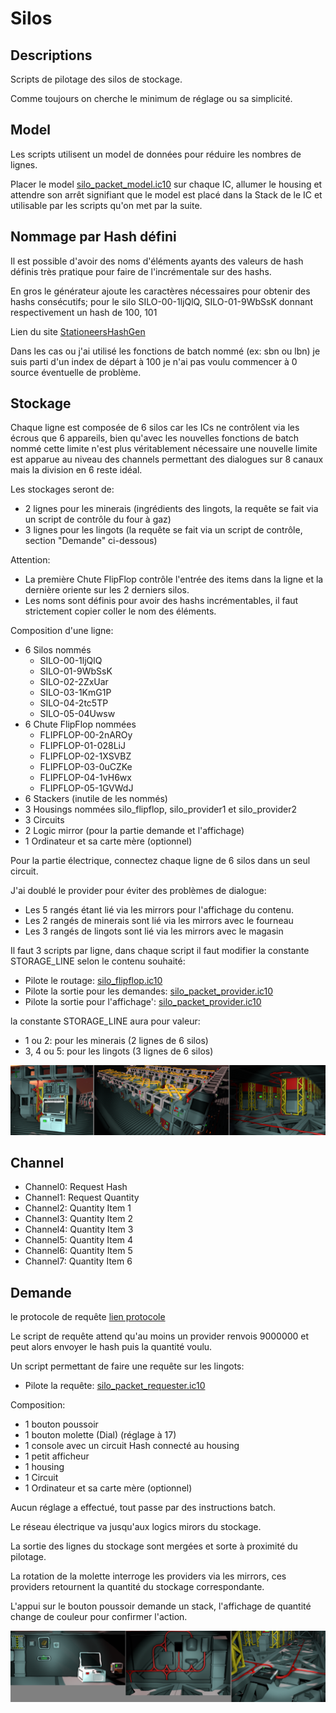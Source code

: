# Silos

## Descriptions

Scripts de pilotage des silos de stockage.

Comme toujours on cherche le minimum de réglage ou sa simplicité.

## Model

Les scripts utilisent un model de données pour réduire les nombres de lignes.

Placer le model [silo_packet_model.ic10](/Silo/silo_packet_model.ic10) sur chaque IC, allumer le housing et attendre son arrêt signifiant que le model est placé dans la Stack de le IC et utilisable par les scripts qu'on met par la suite.

## Nommage par Hash défini

Il est possible d'avoir des noms d'éléments ayants des valeurs de hash définis très pratique pour faire de l'incrémentale sur des hashs.

En gros le générateur ajoute les caractères nécessaires pour obtenir des hashs consécutifs; pour le silo SILO-00-1ljQlQ, SILO-01-9WbSsK donnant respectivement un hash de 100, 101

Lien du site [StationeersHashGen](https://computererika.github.io/StationeersHashGen/)

Dans les cas ou j'ai utilisé les fonctions de batch nommé (ex: sbn ou lbn) je suis parti d'un index de départ à 100 je n'ai pas voulu commencer à 0 source éventuelle de problème.

## Stockage

Chaque ligne est composée de 6 silos car les ICs ne contrôlent via les écrous que 6 appareils, bien qu'avec les nouvelles fonctions de batch nommé cette limite n'est plus véritablement nécessaire une nouvelle limite est apparue au niveau des channels permettant des dialogues sur 8 canaux mais la division en 6 reste idéal.

Les stockages seront de:
* 2 lignes pour les minerais (ingrédients des lingots, la requête se fait via un script de contrôle du four à gaz)
* 3 lignes pour les lingots (la requête se fait via un script de contrôle, section "Demande" ci-dessous)

Attention:
* La première Chute FlipFlop contrôle l'entrée des items dans la ligne et la dernière oriente sur les 2 derniers silos.
* Les noms sont définis pour avoir des hashs incrémentables, il faut strictement copier coller le nom des éléments.

Composition d'une ligne:
* 6 Silos nommés
  * SILO-00-1ljQlQ
  * SILO-01-9WbSsK
  * SILO-02-2ZxUar
  * SILO-03-1KmG1P
  * SILO-04-2tc5TP
  * SILO-05-04Uwsw
* 6 Chute FlipFlop nommées
  * FLIPFLOP-00-2nAROy
  * FLIPFLOP-01-028LiJ
  * FLIPFLOP-02-1XSVBZ
  * FLIPFLOP-03-0uCZKe
  * FLIPFLOP-04-1vH6wx
  * FLIPFLOP-05-1GVWdJ
* 6 Stackers (inutile de les nommés)
* 3 Housings nommées silo_flipflop, silo_provider1 et silo_provider2
* 3 Circuits
* 2 Logic mirror (pour la partie demande et l'affichage)
* 1 Ordinateur et sa carte mère (optionnel)

Pour la partie électrique, connectez chaque ligne de 6 silos dans un seul circuit.

J'ai doublé le provider pour éviter des problèmes de dialogue:
* Les 5 rangés étant lié via les mirrors pour l'affichage du contenu.
* Les 2 rangés de minerais sont lié via les mirrors avec le fourneau
* Les 3 rangés de lingots sont lié via les mirrors avec le magasin

Il faut 3 scripts par ligne, dans chaque script il faut modifier la constante STORAGE_LINE selon le contenu souhaité:
* Pilote le routage: [silo_flipflop.ic10](/Silo/silo_flipflop.ic10)
* Pilote la sortie pour les demandes: [silo_packet_provider.ic10](/Silo/silo_packet_provider.ic10)
* Pilote la sortie pour l'affichage': [silo_packet_provider.ic10](/Silo/silo_packet_provider.ic10)

la constante STORAGE_LINE aura pour valeur:
* 1 ou 2: pour les minerais (2 lignes de 6 silos)
* 3, 4 ou 5: pour les lingots (3 lignes de 6 silos)

![Vue global des lingots](/Silo/Silos.png)

## Channel

* Channel0: Request Hash
* Channel1: Request Quantity
* Channel2: Quantity Item 1
* Channel3: Quantity Item 2
* Channel4: Quantity Item 3
* Channel5: Quantity Item 4
* Channel6: Quantity Item 5
* Channel7: Quantity Item 6


## Demande

le protocole de requête [lien protocole](/Silo/silo_packet.md)

Le script de requête attend qu'au moins un provider renvois 9000000 et peut alors envoyer le hash puis la quantité voulu.

Un script permettant de faire une requête sur les lingots:
* Pilote la requête: [silo_packet_requester.ic10](/Silo/silo_packet_requester.ic10)

Composition:
* 1 bouton poussoir
* 1 bouton molette (Dial) (réglage à 17)
* 1 console avec un circuit Hash connecté au housing
* 1 petit afficheur
* 1 housing
* 1 Circuit
* 1 Ordinateur et sa carte mère (optionnel)

Aucun réglage a effectué, tout passe par des instructions batch.

Le réseau électrique va jusqu'aux logics mirors du stockage.

La sortie des lignes du stockage sont mergées et sorte à proximité du pilotage.

La rotation de la molette interroge les providers via les mirrors, ces providers retournent la quantité du stockage correspondante.

L'appui sur le bouton poussoir demande un stack, l'affichage de quantité change de couleur pour confirmer l'action.

![Vue global pour la demande](/Silo/Request.png)
